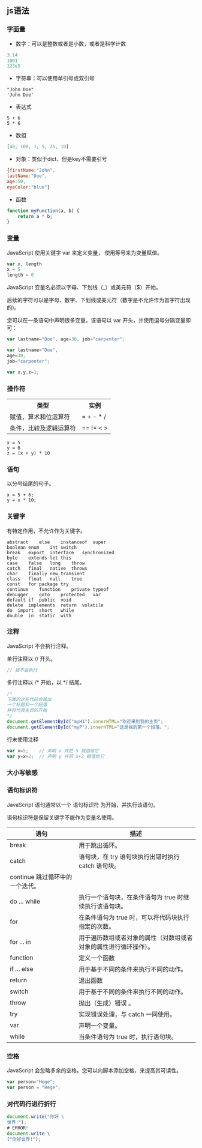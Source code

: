 ## js语法

### 字面量

- 数字：可以是整数或者是小数，或者是科学计数

```js
3.14
1001
123e5
```

- 字符串：可以使用单引号或双引号

```
"John Doe"
'John Doe'
```

- 表达式

```
5 + 6
5 * 6
```

- 数组

```js
[40, 100, 1, 5, 25, 10]
```

- 对象：类似于dict，但是key不需要引号

```js
{firstName:"John", 
lastName:"Doe", 
age:50, 
eyeColor:"blue"}
```

- 函数

```js
function myFunction(a, b) { 
    return a * b;
}
```

### 变量

JavaScript 使用关键字 var 来定义变量， 使用等号来为变量赋值。

```js
var x, length
x = 5
length = 6
```

JavaScript 变量名必须以字母、下划线（_）或美元符（$）开始。

后续的字符可以是字母、数字、下划线或美元符（数字是不允许作为首字符出现的)。

您可以在一条语句中声明很多变量。该语句以 var 开头，并使用逗号分隔变量即可：

```js
var lastname="Doe", age=30, job="carpenter";

var lastname="Doe",
age=30,
job="carpenter";

var x,y,z=1;
```

### 操作符

<table>
<tr>
<th>类型</th>
<th>实例</th>
</tr>
<tr>
<td>赋值，算术和位运算符</td>
<td>=  +  -  *  /</td>
</tr>
<tr>
<td>条件，比较及逻辑运算符</td>
<td>	==  != <  > </td>
</tr>
</table>

```
x = 5
y = 6
z = (x + y) * 10
```

### 语句

以分号结尾的句子。

```
x = 5 + 6;
y = x * 10;
```


### 关键字

有特定作用，不允许作为关键字。

```
abstract	else	instanceof	super
boolean	enum	int	switch
break	export	interface	synchronized
byte	extends	let	this
case	false	long	throw
catch	final	native	throws
char	finally	new	transient
class	float	null	true
const	for	package	try
continue	function	private	typeof
debugger	goto	protected	var
default	if	public	void
delete	implements	return	volatile
do	import	short	while
double	in	static	with
```

### 注释

JavaScript 不会执行注释。

单行注释以 // 开头。

```js
// 我不会执行
```

多行注释以 /* 开始，以 */ 结尾。

```js
/*
下面的这些代码会输出
一个标题和一个段落
并将代表主页的开始
*/
document.getElementById("myH1").innerHTML="欢迎来到我的主页";
document.getElementById("myP").innerHTML="这是我的第一个段落。";
```

行末使用注释

```js
var x=5;    // 声明 x 并把 5 赋值给它
var y=x+2;  // 声明 y 并把 x+2 赋值给它
```

### 大小写敏感

### 语句标识符

JavaScript 语句通常以一个 语句标识符 为开始，并执行该语句。

语句标识符是保留关键字不能作为变量名使用。



| 语句                               | 描述                                                         |
| ---------------------------------- | ------------------------------------------------------------ |
| break                              | 用于跳出循环。                                               |
| catch                              | 语句块，在 try 语句块执行出错时执行 catch 语句块。           |
| continue	跳过循环中的一个迭代。 |                                                              |
| do ... while                       | 执行一个语句块，在条件语句为 true 时继续执行该语句块。       |
| for                                | 在条件语句为 true 时，可以将代码块执行指定的次数。           |
| for ... in                         | 用于遍历数组或者对象的属性（对数组或者对象的属性进行循环操作）。 |
| function                           | 定义一个函数                                                 |
| if ... else                        | 用于基于不同的条件来执行不同的动作。                         |
| return                             | 退出函数                                                     |
| switch                             | 用于基于不同的条件来执行不同的动作。                         |
| throw                              | 抛出（生成）错误 。                                          |
| try                                | 实现错误处理，与 catch 一同使用。                            |
| var                                | 声明一个变量。                                               |
| while                              | 当条件语句为 true 时，执行语句块。                           |

### 空格
JavaScript 会忽略多余的空格。您可以向脚本添加空格，来提高其可读性。

```js
var person="Hege";
var person = "Hege";
```

### 对代码行进行折行

```js
document.write("你好 \
世界!");
# ERROR!
document.write \ 
("你好世界!");
```